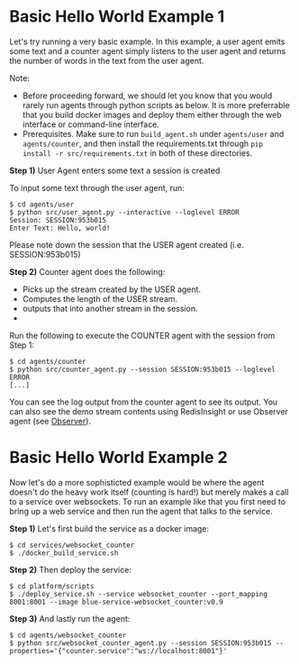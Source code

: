 # Basic Hello World Example 1

Let's try running a very basic example. In this example, a user agent emits some text and a counter agent simply listens to the user agent and returns the number of words in the text from the user agent.

Note:

- Before proceeding forward, we should let you know that you would rarely run agents through python scripts as below. It is more preferrable that you build docker images and deploy them either through the web interface or command-line interface.
- Prerequisites. Make sure to run `build_agent.sh` under `agents/user` and `agents/counter`, and then install the requirements.txt through `pip install -r src/requirements.txt` in both of these directories.

**Step 1)** User Agent enters some text a session is created

To input some text through the user agent, run:

```
$ cd agents/user
$ python src/user_agent.py --interactive --loglevel ERROR
Session: SESSION:953b015
Enter Text: Hello, world!
```

Please note down the session that the USER agent created (i.e. SESSION:953b015)

**Step 2)** Counter agent does the following:

- Picks up the stream created by the USER agent.
- Computes the length of the USER stream.
- outputs that into another stream in the session.
-

Run the following to execute the COUNTER agent with the session from Step 1:

```
$ cd agents/counter
$ python src/counter_agent.py --session SESSION:953b015 --loglevel ERROR
[...]
```

You can see the log output from the counter agent to see its output. You can also see the demo stream contents using RedisInsight or use Observer agent (see [Observer](agents/observer)).
</br>

# Basic Hello World Example 2

Now let's do a more sophisticted example would be where the agent doesn't do the heavy work itself (counting is hard!) but merely makes a call to a service over websockets. To run an example like that you first need to bring up a web service and then run the agent that talks to the service.

**Step 1)** Let's first build the service as a docker image:

```
$ cd services/websocket_counter
$ ./docker_build_service.sh
```

**Step 2)** Then deploy the service:

```
$ cd platform/scripts
$ ./deploy_service.sh --service websocket_counter --port_mapping 8001:8001 --image blue-service-websocket_counter:v0.9
```

**Step 3)** And lastly run the agent:

```
$ cd agents/websocket_counter
$ python src/websocket_counter_agent.py --session SESSION:953b015 --properties='{"counter.service":"ws://localhost:8001"}'
```

</br>
</br>
